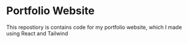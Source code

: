 # Portfolio Website

This repostiory is contains code for my portfolio website, which I made using React and Tailwind
